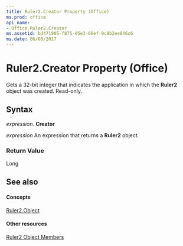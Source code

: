 ```yaml
---
title: Ruler2.Creator Property (Office)
ms.prod: office
api_name:
- Office.Ruler2.Creator
ms.assetid: bd471905-f875-05e3-66ef-9c8b2ee846c6
ms.date: 06/08/2017
---
```



# Ruler2.Creator Property (Office)

Gets a 32-bit integer that indicates the application in which the **Ruler2** object was created. Read-only.


## Syntax

 _expression_. **Creator**

 _expression_ An expression that returns a **Ruler2** object.


### Return Value

Long


## See also


#### Concepts


[Ruler2 Object](ruler2-object-office.md)
#### Other resources


[Ruler2 Object Members](ruler2-members-office.md)

